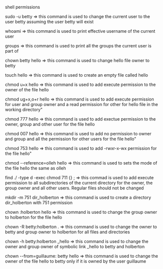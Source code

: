 shell permissions

sudo -u betty => this command is used to change the current user to the user betty assuming the user betty will exist

whoami => this command is used to print effective username of the current user

groups => this command is used to print all the groups the current user is part of

chown betty hello => this command is used to change hello file owner to betty

touch hello => this command is used to create an empty file called hello

chmod u+x hello => this command is used to add execute permission to the owner of the file hello

chmod ug+x,o+r hello => this command is used to add execute permission for user and group owner and a read permission for other for hello file in the working directory"

chmod 777 hello => this command is used to add exectue permission to the owner, group and other user for the file hello

chmod 007 hello => this command is used to add no permission to owner and group and all the permission for other users for the file hello"

chmod 753 hello => this command is used to add -rwxr-x-wx permission for the file hello"

chmod --reference=olleh hello => this command is used to sets the mode of the file hello the same as olleh

find ./ -type d -exec chmod 711 {} \; => this commad is used to add execute permission to all subdirectories of the current directory for the owner, the group owner and all other users. Regular files should not be changed

mkdir -m 751 dir_holberton => this command is used to create a directory dir_holberton with 751 permission

chown :holberton hello => this command is used to change the group owner to holberton for the file hello

chown -R betty:holberton . => this command is used to change the owner to betty and group owner to holberton for all files and directories

chown -h betty:holberton _hello => this command is used to change the owner and group owner of symbolic link _hello to betty and holberton

chown --from=guillaume: betty hello => this command is used to change the owner of the file hello to betty only if it is owned by the user guillaume
